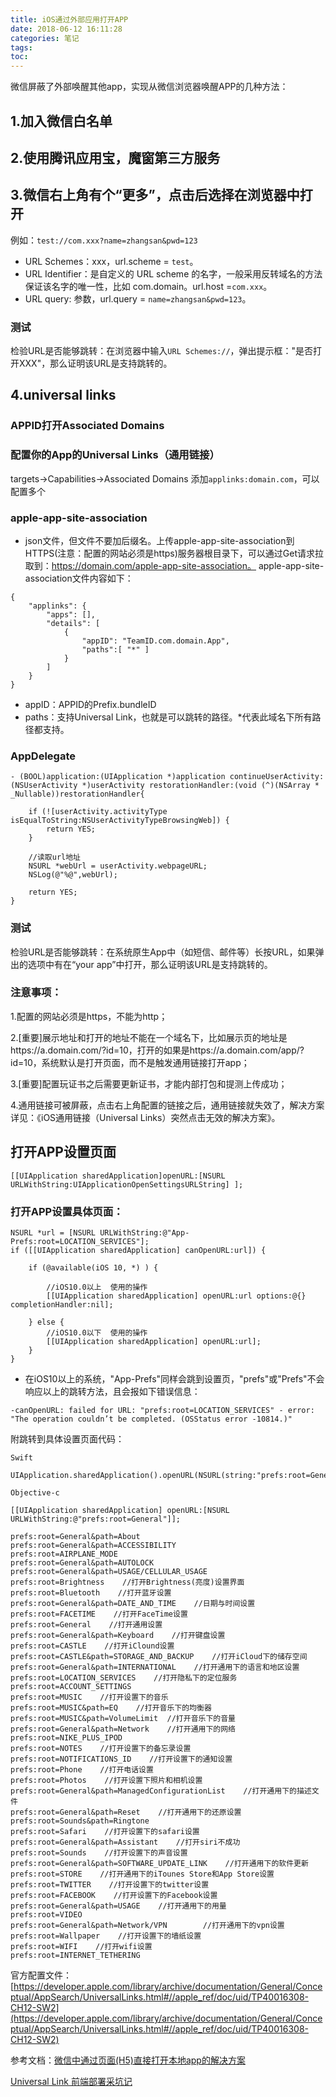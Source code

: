 ```yaml
---
title: iOS通过外部应用打开APP
date: 2018-06-12 16:11:28
categories: 笔记
tags: 
toc:
---
```


微信屏蔽了外部唤醒其他app，实现从微信浏览器唤醒APP的几种方法：
## 1.加入微信白名单
## 2.使用腾讯应用宝，魔窗第三方服务
## 3.微信右上角有个“更多”，点击后选择在浏览器中打开
<!--more-->
例如：`test://com.xxx?name=zhangsan&pwd=123`
* URL Schemes：xxx，url.scheme = `test`。
* URL Identifier：是自定义的 URL scheme 的名字，一般采用反转域名的方法保证该名字的唯一性，比如 com.domain。url.host =`com.xxx`。
* URL query: 参数，url.query = `name=zhangsan&pwd=123`。
### 测试
检验URL是否能够跳转：在浏览器中输入`URL Schemes://`，弹出提示框："是否打开XXX"，那么证明该URL是支持跳转的。

## 4.universal links
### APPID打开Associated Domains

### 配置你的App的Universal Links（通用链接）
 targets->Capabilities->Associated Domains
 添加`applinks:domain.com`，可以配置多个

### apple-app-site-association
* json文件，但文件不要加后缀名。上传apple-app-site-association到HTTPS(注意：配置的网站必须是https)服务器根目录下，可以通过Get请求拉取到：https://domain.com/apple-app-site-association。
apple-app-site-association文件内容如下：
```
{
    "applinks": {
        "apps": [],
        "details": [
            {
                "appID": "TeamID.com.domain.App",
                "paths":[ "*" ]
            }
        ]
    }
}
```

* appID：APPID的Prefix.bundleID
* paths：支持Universal Link，也就是可以跳转的路径。*代表此域名下所有路径都支持。

### AppDelegate
```
- (BOOL)application:(UIApplication *)application continueUserActivity:(NSUserActivity *)userActivity restorationHandler:(void (^)(NSArray * _Nullable))restorationHandler{

    if (![userActivity.activityType isEqualToString:NSUserActivityTypeBrowsingWeb]) {
        return YES;
    }

    //读取url地址
    NSURL *webUrl = userActivity.webpageURL;
    NSLog(@"%@",webUrl);

    return YES;
}
```

### 测试
检验URL是否能够跳转：在系统原生App中（如短信、邮件等）长按URL，如果弹出的选项中有在“your app”中打开，那么证明该URL是支持跳转的。

### 注意事项：
1.配置的网站必须是https，不能为http；

2.[重要]展示地址和打开的地址不能在一个域名下，比如展示页的地址是https://a.domain.com/?id=10，打开的如果是https://a.domain.com/app/?id=10，系统默认是打开页面，而不是触发通用链接打开app；

3.[重要]配置玩证书之后需要更新证书，才能内部打包和提测上传成功；

4.通用链接可被屏蔽，点击右上角配置的链接之后，通用链接就失效了，解决方案详见：《iOS通用链接（Universal Links）突然点击无效的解决方案》。

## 打开APP设置页面
```
[[UIApplication sharedApplication]openURL:[NSURL URLWithString:UIApplicationOpenSettingsURLString] ];
```

### 打开APP设置具体页面：
```
NSURL *url = [NSURL URLWithString:@"App-Prefs:root=LOCATION_SERVICES"];
if ([[UIApplication sharedApplication] canOpenURL:url]) {

    if (@available(iOS 10, *) ) {

        //iOS10.0以上  使用的操作
        [[UIApplication sharedApplication] openURL:url options:@{} completionHandler:nil];

    } else {
        //iOS10.0以下  使用的操作
        [[UIApplication sharedApplication] openURL:url];
    }
}
```

* 在iOS10以上的系统，"App-Prefs"同样会跳到设置页，"prefs"或"Prefs"不会响应以上的跳转方法，且会报如下错误信息：
```
-canOpenURL: failed for URL: "prefs:root=LOCATION_SERVICES" - error: "The operation couldn’t be completed. (OSStatus error -10814.)"
```

附跳转到具体设置页面代码：
```
Swift

UIApplication.sharedApplication().openURL(NSURL(string:"prefs:root=General")!)
```

```
Objective-c

[[UIApplication sharedApplication] openURL:[NSURL URLWithString:@"prefs:root=General"]];

prefs:root=General&path=About
prefs:root=General&path=ACCESSIBILITY
prefs:root=AIRPLANE_MODE
prefs:root=General&path=AUTOLOCK
prefs:root=General&path=USAGE/CELLULAR_USAGE
prefs:root=Brightness    //打开Brightness(亮度)设置界面
prefs:root=Bluetooth    //打开蓝牙设置
prefs:root=General&path=DATE_AND_TIME    //日期与时间设置
prefs:root=FACETIME    //打开FaceTime设置
prefs:root=General    //打开通用设置
prefs:root=General&path=Keyboard    //打开键盘设置
prefs:root=CASTLE    //打开iClound设置
prefs:root=CASTLE&path=STORAGE_AND_BACKUP    //打开iCloud下的储存空间
prefs:root=General&path=INTERNATIONAL    //打开通用下的语言和地区设置
prefs:root=LOCATION_SERVICES    //打开隐私下的定位服务
prefs:root=ACCOUNT_SETTINGS
prefs:root=MUSIC    //打开设置下的音乐
prefs:root=MUSIC&path=EQ    //打开音乐下的均衡器
prefs:root=MUSIC&path=VolumeLimit  //打开音乐下的音量
prefs:root=General&path=Network    //打开通用下的网络
prefs:root=NIKE_PLUS_IPOD
prefs:root=NOTES    //打开设置下的备忘录设置
prefs:root=NOTIFICATIONS_ID    //打开设置下的通知设置
prefs:root=Phone    //打开电话设置
prefs:root=Photos    //打开设置下照片和相机设置
prefs:root=General&path=ManagedConfigurationList    //打开通用下的描述文件
prefs:root=General&path=Reset    //打开通用下的还原设置
prefs:root=Sounds&path=Ringtone
prefs:root=Safari    //打开设置下的safari设置
prefs:root=General&path=Assistant    //打开siri不成功
prefs:root=Sounds    //打开设置下的声音设置
prefs:root=General&path=SOFTWARE_UPDATE_LINK    //打开通用下的软件更新
prefs:root=STORE    //打开通用下的iTounes Store和App Store设置
prefs:root=TWITTER    //打开设置下的twitter设置
prefs:root=FACEBOOK    //打开设置下的Facebook设置
prefs:root=General&path=USAGE    //打开通用下的用量
prefs:root=VIDEO
prefs:root=General&path=Network/VPN        //打开通用下的vpn设置
prefs:root=Wallpaper    //打开设置下的墙纸设置
prefs:root=WIFI    //打开wifi设置
prefs:root=INTERNET_TETHERING
```



官方配置文件：[https://developer.apple.com/library/archive/documentation/General/Conceptual/AppSearch/UniversalLinks.html#//apple_ref/doc/uid/TP40016308-CH12-SW2](https://developer.apple.com/library/archive/documentation/General/Conceptual/AppSearch/UniversalLinks.html#//apple_ref/doc/uid/TP40016308-CH12-SW2)

参考文档：[微信中通过页面(H5)直接打开本地app的解决方案](https://www.cnblogs.com/vipstone/p/7496008.html?utm_source=tuicool&utm_medium=referral)

[Universal Link 前端部署采坑记](http://www.cocoachina.com/ios/20170904/20463.html)
